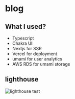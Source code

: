 # blog

## What I used?

- Typescript
- Chakra UI
- Nextjs for SSR
- Vercel for deployment
- umami for user analytics
- AWS RDS for umami storage

## lighthouse

![lighthouse test](https://raw.githubusercontent.com/senlima0430/blog/master/lighthouse.png)
